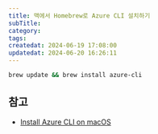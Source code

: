 ```yaml
---
title: 맥에서 Homebrew로 Azure CLI 설치하기
subTitle:
category: 
tags: 
createdat: 2024-06-19 17:08:00
updatedat: 2024-06-20 16:26:11
---
```


```bash
brew update && brew install azure-cli
```

## 참고

- [Install Azure CLI on macOS](https://learn.microsoft.com/en-us/cli/azure/install-azure-cli-macos)
